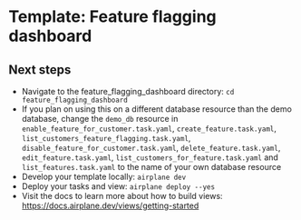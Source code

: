 # Template: Feature flagging dashboard

## Next steps

- Navigate to the feature_flagging_dashboard directory: `cd feature_flagging_dashboard`
- If you plan on using this on a different database resource than the demo database, change the `demo_db` resource in `enable_feature_for_customer.task.yaml`, `create_feature.task.yaml`, `list_customers_feature_flagging.task.yaml`, `disable_feature_for_customer.task.yaml`, `delete_feature.task.yaml`, `edit_feature.task.yaml`, `list_customers_for_feature.task.yaml` and `list_features.task.yaml` to the name of your own database resource
- Develop your template locally: `airplane dev`
- Deploy your tasks and view: `airplane deploy --yes`
- Visit the docs to learn more about how to build views: https://docs.airplane.dev/views/getting-started
